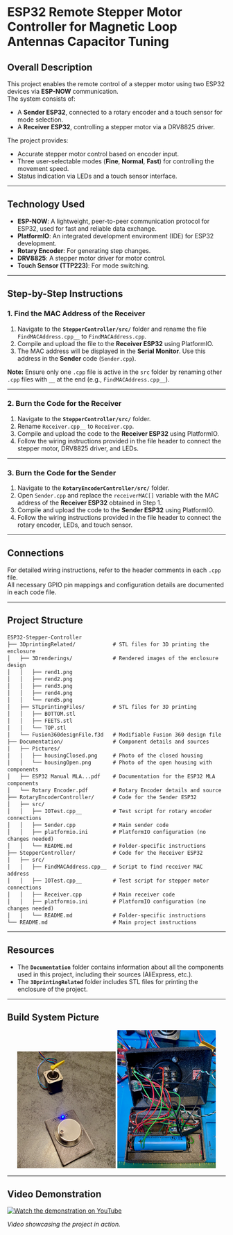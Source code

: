 # **ESP32 Remote Stepper Motor Controller for Magnetic Loop Antennas Capacitor Tuning**

## **Overall Description**
This project enables the remote control of a stepper motor using two ESP32 devices via **ESP-NOW** communication.  
The system consists of:
- A **Sender ESP32**, connected to a rotary encoder and a touch sensor for mode selection.
- A **Receiver ESP32**, controlling a stepper motor via a DRV8825 driver.

The project provides:
- Accurate stepper motor control based on encoder input.
- Three user-selectable modes (**Fine**, **Normal**, **Fast**) for controlling the movement speed.
- Status indication via LEDs and a touch sensor interface.

---

## **Technology Used**
- **ESP-NOW**: A lightweight, peer-to-peer communication protocol for ESP32, used for fast and reliable data exchange.
- **PlatformIO**: An integrated development environment (IDE) for ESP32 development.
- **Rotary Encoder**: For generating step changes.
- **DRV8825**: A stepper motor driver for motor control.
- **Touch Sensor (TTP223)**: For mode switching.

---

## **Step-by-Step Instructions**

### **1. Find the MAC Address of the Receiver**
1. Navigate to the **`StepperController/src/`** folder and rename the file `FindMACAddress.cpp__` to `FindMACAddress.cpp`.
2. Compile and upload the file to the **Receiver ESP32** using PlatformIO.
3. The MAC address will be displayed in the **Serial Monitor**. Use this address in the **Sender** code (`Sender.cpp`).

**Note:** Ensure only one `.cpp` file is active in the `src` folder by renaming other `.cpp` files with `__` at the end (e.g., `FindMACAddress.cpp__`).

---

### **2. Burn the Code for the Receiver**
1. Navigate to the **`StepperController/src/`** folder.
2. Rename `Receiver.cpp__` to `Receiver.cpp`.
3. Compile and upload the code to the **Receiver ESP32** using PlatformIO.
4. Follow the wiring instructions provided in the file header to connect the stepper motor, DRV8825 driver, and LEDs.

---

### **3. Burn the Code for the Sender**
1. Navigate to the **`RotaryEncoderController/src/`** folder.
2. Open `Sender.cpp` and replace the `receiverMAC[]` variable with the MAC address of the **Receiver ESP32** obtained in Step 1.
3. Compile and upload the code to the **Sender ESP32** using PlatformIO.
4. Follow the wiring instructions provided in the file header to connect the rotary encoder, LEDs, and touch sensor.

---

## **Connections**
For detailed wiring instructions, refer to the header comments in each `.cpp` file.  
All necessary GPIO pin mappings and configuration details are documented in each code file.

---

## **Project Structure**
```
ESP32-Stepper-Controller
├── 3DprintingRelated/            # STL files for 3D printing the enclosure
│   ├── 3Drenderings/             # Rendered images of the enclosure design
│   │   ├── rend1.png
│   │   ├── rend2.png
│   │   ├── rend3.png
│   │   ├── rend4.png
│   │   └── rend5.png
│   ├── STLprintingFiles/         # STL files for 3D printing
│   │   ├── BOTTOM.stl
│   │   ├── FEETS.stl
│   │   └── TOP.stl
│   └── Fusion360designFile.f3d   # Modifiable Fusion 360 design file
├── Documentation/                # Component details and sources
│   ├── Pictures/
│   │   ├── housingClosed.png     # Photo of the closed housing
│   │   └── housingOpen.png       # Photo of the open housing with components
│   ├── ESP32 Manual MLA...pdf    # Documentation for the ESP32 MLA components
│   └── Rotary Encoder.pdf        # Rotary Encoder details and source
├── RotaryEncoderController/      # Code for the Sender ESP32
│   ├── src/
│   │   ├── IOTest.cpp__          # Test script for rotary encoder connections
│   │   ├── Sender.cpp            # Main sender code
│   │   ├── platformio.ini        # PlatformIO configuration (no changes needed)
│   │   └── README.md             # Folder-specific instructions
├── StepperController/            # Code for the Receiver ESP32
│   ├── src/
│   │   ├── FindMACAddress.cpp__  # Script to find receiver MAC address
│   │   ├── IOTest.cpp__          # Test script for stepper motor connections
│   │   ├── Receiver.cpp          # Main receiver code
│   │   ├── platformio.ini        # PlatformIO configuration (no changes needed)
│   │   └── README.md             # Folder-specific instructions
└── README.md                     # Main project instructions
```

---

## **Resources**
- The **`Documentation`** folder contains information about all the components used in this project, including their sources (AliExpress, etc.).
- The **`3DprintingRelated`** folder includes STL files for printing the enclosure of the project.

---

## **Build System Picture**

<p align="center">
  <img src="Documentation/Pictures/housingClosed.png" alt="Closed Housing" width="45%" />
  <img src="Documentation/Pictures/housingOpen.png" alt="Open Housing" width="45%" />
</p>

---

## **Video Demonstration**
[![Watch the demonstration on YouTube](https://img.youtube.com/vi/UbahWgo1rvE/0.jpg)](https://youtu.be/UbahWgo1rvE)

*Video showcasing the project in action.*